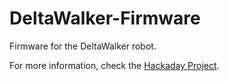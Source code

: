 # DeltaWalker-Firmware
Firmware for the DeltaWalker robot.

For more information, check the [Hackaday Project](https://hackaday.io/project/66121-deltawalker).
